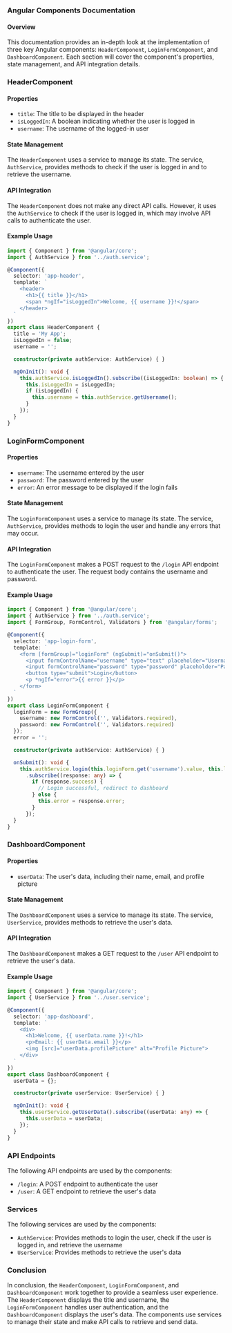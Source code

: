 ### Angular Components Documentation
#### Overview
This documentation provides an in-depth look at the implementation of three key Angular components: `HeaderComponent`, `LoginFormComponent`, and `DashboardComponent`. Each section will cover the component's properties, state management, and API integration details.

### HeaderComponent
#### Properties
* `title`: The title to be displayed in the header
* `isLoggedIn`: A boolean indicating whether the user is logged in
* `username`: The username of the logged-in user

#### State Management
The `HeaderComponent` uses a service to manage its state. The service, `AuthService`, provides methods to check if the user is logged in and to retrieve the username.

#### API Integration
The `HeaderComponent` does not make any direct API calls. However, it uses the `AuthService` to check if the user is logged in, which may involve API calls to authenticate the user.

#### Example Usage
```typescript
import { Component } from '@angular/core';
import { AuthService } from '../auth.service';

@Component({
  selector: 'app-header',
  template: `
    <header>
      <h1>{{ title }}</h1>
      <span *ngIf="isLoggedIn">Welcome, {{ username }}!</span>
    </header>
  `
})
export class HeaderComponent {
  title = 'My App';
  isLoggedIn = false;
  username = '';

  constructor(private authService: AuthService) { }

  ngOnInit(): void {
    this.authService.isLoggedIn().subscribe((isLoggedIn: boolean) => {
      this.isLoggedIn = isLoggedIn;
      if (isLoggedIn) {
        this.username = this.authService.getUsername();
      }
    });
  }
}
```

### LoginFormComponent
#### Properties
* `username`: The username entered by the user
* `password`: The password entered by the user
* `error`: An error message to be displayed if the login fails

#### State Management
The `LoginFormComponent` uses a service to manage its state. The service, `AuthService`, provides methods to login the user and handle any errors that may occur.

#### API Integration
The `LoginFormComponent` makes a POST request to the `/login` API endpoint to authenticate the user. The request body contains the username and password.

#### Example Usage
```typescript
import { Component } from '@angular/core';
import { AuthService } from '../auth.service';
import { FormGroup, FormControl, Validators } from '@angular/forms';

@Component({
  selector: 'app-login-form',
  template: `
    <form [formGroup]="loginForm" (ngSubmit)="onSubmit()">
      <input formControlName="username" type="text" placeholder="Username">
      <input formControlName="password" type="password" placeholder="Password">
      <button type="submit">Login</button>
      <p *ngIf="error">{{ error }}</p>
    </form>
  `
})
export class LoginFormComponent {
  loginForm = new FormGroup({
    username: new FormControl('', Validators.required),
    password: new FormControl('', Validators.required)
  });
  error = '';

  constructor(private authService: AuthService) { }

  onSubmit(): void {
    this.authService.login(this.loginForm.get('username').value, this.loginForm.get('password').value)
      .subscribe((response: any) => {
        if (response.success) {
          // Login successful, redirect to dashboard
        } else {
          this.error = response.error;
        }
      });
  }
}
```

### DashboardComponent
#### Properties
* `userData`: The user's data, including their name, email, and profile picture

#### State Management
The `DashboardComponent` uses a service to manage its state. The service, `UserService`, provides methods to retrieve the user's data.

#### API Integration
The `DashboardComponent` makes a GET request to the `/user` API endpoint to retrieve the user's data.

#### Example Usage
```typescript
import { Component } from '@angular/core';
import { UserService } from '../user.service';

@Component({
  selector: 'app-dashboard',
  template: `
    <div>
      <h1>Welcome, {{ userData.name }}!</h1>
      <p>Email: {{ userData.email }}</p>
      <img [src]="userData.profilePicture" alt="Profile Picture">
    </div>
  `
})
export class DashboardComponent {
  userData = {};

  constructor(private userService: UserService) { }

  ngOnInit(): void {
    this.userService.getUserData().subscribe((userData: any) => {
      this.userData = userData;
    });
  }
}
```

### API Endpoints
The following API endpoints are used by the components:

* `/login`: A POST endpoint to authenticate the user
* `/user`: A GET endpoint to retrieve the user's data

### Services
The following services are used by the components:

* `AuthService`: Provides methods to login the user, check if the user is logged in, and retrieve the username
* `UserService`: Provides methods to retrieve the user's data

### Conclusion
In conclusion, the `HeaderComponent`, `LoginFormComponent`, and `DashboardComponent` work together to provide a seamless user experience. The `HeaderComponent` displays the title and username, the `LoginFormComponent` handles user authentication, and the `DashboardComponent` displays the user's data. The components use services to manage their state and make API calls to retrieve and send data.